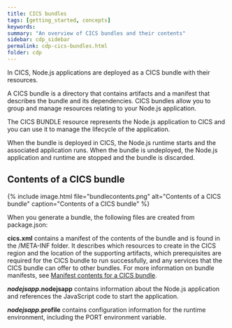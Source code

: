 ```yaml
---
title: CICS bundles
tags: [getting_started, concepts]
keywords:
summary: "An overview of CICS bundles and their contents"
sidebar: cdp_sidebar
permalink: cdp-cics-bundles.html
folder: cdp
---
```

In CICS, Node.js applications are deployed as a CICS bundle with their resources.

A CICS bundle is a directory that contains artifacts and a manifest that describes the bundle and its dependencies. CICS bundles allow you to group and manage resources relating to your Node.js application.

The CICS BUNDLE resource represents the Node.js application to CICS and you can use it to manage the lifecycle of the application.

When the bundle is deployed in CICS, the Node.js runtime starts and the associated application runs. When the bundle is undeployed, the Node.js application and runtime are stopped and the bundle is discarded.

## Contents of a CICS bundle

{% include image.html file="bundlecontents.png" alt="Contents of a CICS bundle" caption="Contents of a CICS bundle" %}

When you generate a bundle, the following files are created from package.json:  

**cics.xml** contains a manifest of the contents of the bundle and is found in the /META-INF folder. It describes which resources to create in the CICS region and the location of the supporting artifacts, which prerequisites are required for the CICS bundle to run successfully, and any services that the CICS bundle can offer to other bundles. For more information on bundle manifests, see [Manifest contents for a CICS bundle](https://www.ibm.com/support/knowledgecenter/SSGMCP_5.5.0/configuring/resources/manifestdefinitions.html).

***nodejsapp*.nodejsapp** contains information about the Node.js application and references the JavaScript code to start the application. 

***nodejsapp*.profile** contains configuration information for the runtime environment, including the PORT environment variable.


